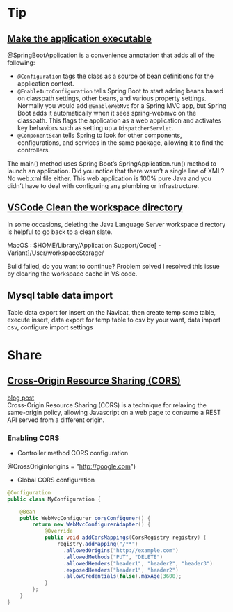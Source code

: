 # Tip

## [Make the application executable](https://spring.io/guides/gs/rest-service-cors/#_make_the_application_executable)

@SpringBootApplication is a convenience annotation that adds all of the following:

* `@Configuration` tags the class as a source of bean definitions for the application context.
* `@EnableAutoConfiguration` tells Spring Boot to start adding beans based on classpath settings, other beans, and various property settings.
Normally you would add `@EnableWebMvc` for a Spring MVC app, but Spring Boot adds it automatically when it sees spring-webmvc on the classpath. This flags the application as a web application and activates key behaviors such as setting up a `DispatcherServlet`.
* `@ComponentScan` tells Spring to look for other components, configurations, and services in the same package, allowing it to find the controllers.

The main() method uses Spring Boot’s SpringApplication.run() method to launch an application. Did you notice that there wasn’t a single line of XML? No web.xml file either. This web application is 100% pure Java and you didn’t have to deal with configuring any plumbing or infrastructure.

## [VSCode Clean the workspace directory](https://github.com/redhat-developer/vscode-java/wiki/Troubleshooting#clean-the-workspace-directory)

In some occasions, deleting the Java Language Server workspace directory is helpful to go back to a clean slate.

MacOS : $HOME/Library/Application Support/Code[ - Variant]/User/workspaceStorage/

Build failed, do you want to continue?
Problem solved I resolved this issue by clearing the workspace cache in VS code.

## Mysql table data import

Table data export for insert on the Navicat,  then create temp same table,  execute insert,
data export for temp table to csv by your want, data import csv, configure import settings

# Share

## [Cross-Origin Resource Sharing (CORS)](https://spring.io/guides/gs/rest-service-cors/#_enabling_cors)
[blog post](https://spring.io/blog/2015/06/08/cors-support-in-spring-framework)<br/>
Cross-Origin Resource Sharing (CORS) is a technique for relaxing the same-origin policy, allowing Javascript on a web page to consume a REST API served from a different origin.

### Enabling CORS

* Controller method CORS configuration

@CrossOrigin(origins = "http://google.com")

* Global CORS configuration

```Java
@Configuration
public class MyConfiguration {

    @Bean
    public WebMvcConfigurer corsConfigurer() {
        return new WebMvcConfigurerAdapter() {
            @Override
            public void addCorsMappings(CorsRegistry registry) {
                registry.addMapping("/**")
                  .allowedOrigins("http://example.com")
                  .allowedMethods("PUT", "DELETE")
                  .allowedHeaders("header1", "header2", "header3")
                  .exposedHeaders("header1", "header2")
                  .allowCredentials(false).maxAge(3600);
            }
        };
    }
}
```
